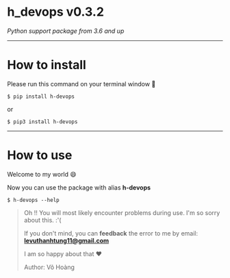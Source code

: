 # h_devops v0.3.2

_Python support package from 3.6 and up_

---

# How to install

Please run this command on your terminal window 🎉️ 

```shell
$ pip install h-devops
```

or

```shell
$ pip3 install h-devops
```

---

# How to use

Welcome to my world 😄 

Now you can use the package with alias **h-devops**

```shell
$ h-devops --help
```

> Oh !! You will most likely encounter problems during use. I'm so sorry about this. :'(
>
> If you don't mind, you can **feedback** the error to me by email: **levuthanhtung11@gmail.com**
>
> I am so happy about that ❤️ 
>
> Author: Võ Hoàng
